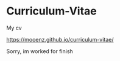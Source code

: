 # Curriculum-Vitae
My cv 


https://mooenz.github.io/curriculum-vitae/

Sorry, im worked for finish
